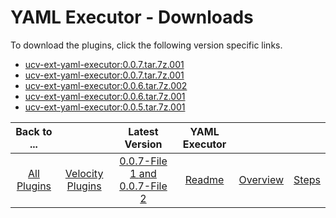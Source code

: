 
# YAML Executor - Downloads

To download the plugins, click the following version specific links.

- [ucv-ext-yaml-executor:0.0.7.tar.7z.001](https://raw.githubusercontent.com/UrbanCode/IBM-UCV-PLUGINS/main/files/ucv-ext-yaml-executor/ucv-ext-yaml-executor%3A0.0.7.tar.7z.002)
- [ucv-ext-yaml-executor:0.0.7.tar.7z.001](https://raw.githubusercontent.com/UrbanCode/IBM-UCV-PLUGINS/main/files/ucv-ext-yaml-executor/ucv-ext-yaml-executor%3A0.0.7.tar.7z.001)
- [ucv-ext-yaml-executor:0.0.6.tar.7z.002](https://raw.githubusercontent.com/UrbanCode/IBM-UCV-PLUGINS/main/files/ucv-ext-yaml-executor/ucv-ext-yaml-executor%3A0.0.6.tar.7z.002)
- [ucv-ext-yaml-executor:0.0.6.tar.7z.001](https://raw.githubusercontent.com/UrbanCode/IBM-UCV-PLUGINS/main/files/ucv-ext-yaml-executor/ucv-ext-yaml-executor%3A0.0.6.tar.7z.001)
- [ucv-ext-yaml-executor:0.0.5.tar.7z.001](https://raw.githubusercontent.com/UrbanCode/IBM-UCV-PLUGINS/main/files/ucv-ext-yaml-executor/ucv-ext-yaml-executor%3A0.0.5.tar.7z.001)

|Back to ...||Latest Version|YAML Executor |||
| :---: | :---: | :---: | :---: | :---: | :---: |
|[All Plugins](../../index.md)|[Velocity Plugins](../README.md)|[0.0.7-File 1 ](https://raw.githubusercontent.com/UrbanCode/IBM-UCV-PLUGINS/main/files/ucv-ext-yaml-executor/ucv-ext-yaml-executor%3A0.0.7.tar.7z.001)[and 0.0.7-File 2](https://raw.githubusercontent.com/UrbanCode/IBM-UCV-PLUGINS/main/files/ucv-ext-yaml-executor/ucv-ext-yaml-executor%3A0.0.7.tar.7z.002)|[Readme](README.md)|[Overview](overview.md)|[Steps](steps.md)|
